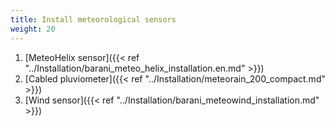 ```yaml
---
title: Install meteorological sensors
weight: 20
---
```


1. [MeteoHelix sensor]({{< ref "../Installation/barani_meteo_helix_installation.en.md" >}})
1. [Cabled pluviometer]({{< ref "../Installation/meteorain_200_compact.md" >}})
1. [Wind sensor]({{< ref "../Installation/barani_meteowind_installation.md" >}})
